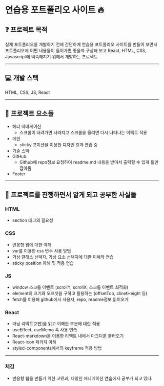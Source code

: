# 연습용 포트폴리오 사이트 🔥

## ❓ 프로젝트 목적

실제 포트폴리오를 개발하기 전에 간단하게 연습용 포트폴리오 사이트를 만들어 보면서 포트폴리오에 어떤 내용들이 들어가면 좋을까 구상해 보고 React, HTML, CSS, Javascript에 익숙해지기 위해서 개발하는 프로젝트

---

## 💻 개발 스택

HTML, CSS, JS, React

---

## 🔧 프로젝트 요소들

- 헤더 네비게이션
  - 스크롤이 내려가면 사라지고 스크롤을 올리면 다시 나타나는 이펙트 적용
- 메인
  - sticky 포지션을 이용한 디자인 효과 연습 중
- 기술 스택
- GitHub
  - Github에 repo정보 요청하여 readme.md 내용을 받아서 출력할 수 있게 틀만 잡아둠
- Footer

---

## 💎 프로젝트를 진행하면서 알게 되고 공부한 사실들

### HTML

- section 태그의 필요성

### CSS

- 반응형 웹에 대한 이해
- var를 이용한 css 변수 사용 방법
- 가상 클래스 선택자, 가상 요소 선택자에 대한 이해와 연습
- sticky position 이해 및 적용 연습

### JS

- window 스크롤 이벤트 (scrollY, scrollX, 스크롤 이벤트 최적화)
- element의 크기와 오프셋을 구하고 활용하는 (offsetTop, clinetHeight 등)
- fetch를 이용해 github에서 사용자, repo, readme정보 읽어오기

### React

- 러닝 리액트(2판)을 읽고 이해한 부분에 대한 적용
- useEffect, useMemo 훅 사용 연습
- React-markdown을 이용한 리액트 내에서 마크다운 불러오기
- React-icon 패키지 이해
- styled-components에서의 keyframe 적용 방법

---

### 체감

- 반응형 웹을 만들기 위한 고민과, 다양한 애니메이션 연습에서 공부가 되고 있다.

###
